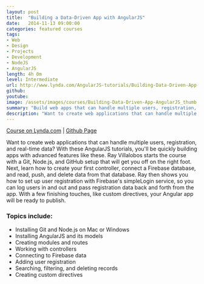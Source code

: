 ```yaml
---
layout: post
title:  "Building a Data-Driven App with AngularJS"
date:   2014-11-13 09:00:00
categories: featured courses
tags: 
- Web
- Design
- Projects
- Development
- NodeJS
- AngularJS
length: 4h 0m
level: Intermediate
url: http://www.lynda.com/AngularJS-tutorials/Building-Data-Driven-App-AngularJS/174237-2.html
github: 
youtube: 
image: /assets/images/courses/Building-Data-Driven-App-AngularJS_thumb.jpg
summary: "Build web apps that can handle multiple users, registration, and real-time data, with AngularJS."
description: "Want to create web applications that can handle multiple users, registration, and real-time data? With these AngularJS tutorials, you'll be quickly building apps with advanced features like these. Ray Villalobos starts the course with a Git, Node.js, and GitHub setup that will get you off on the right foot. Next, learn how to create your first controller, connect a Firebase database, and read, push, and delete data from that database. Ray then shows you how to set up user registration with Firebase's simpleLogin service, so you can log users in and out and pass registration data back and forth from the app. With a few finishing touches, like custom directives, your Angular app will be ready to publish."
---
```


[Course on Lynda.com](http://www.lynda.com/AngularJS-tutorials/Building-Data-Driven-App-AngularJS/174237-2.html) | [Github Page](https://github.com/planetoftheweb/angulardata)

Want to create web applications that can handle multiple users, registration, and real-time data? With these AngularJS tutorials, you'll be quickly building apps with advanced features like these. Ray Villalobos starts the course with a Git, Node.js, and GitHub setup that will get you off on the right foot. Next, learn how to create your first controller, connect a Firebase database, and read, push, and delete data from that database. Ray then shows you how to set up user registration with Firebase's simpleLogin service, so you can log users in and out and pass registration data back and forth from the app. With a few finishing touches, like custom directives, your Angular app will be ready to publish.

### Topics include:

- Installing Git and Node.js on Mac or Windows
- Installing AngularJS and its models
- Creating modules and routes
- Working with controllers
- Connecting to Firebase data
- Adding user registration
- Searching, filtering, and deleting records
- Creating custom directives
